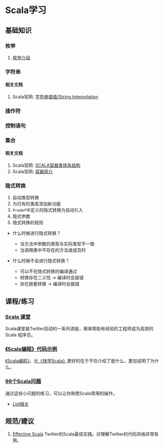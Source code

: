 # Scala学习

## 基础知识
### 枚举
1. [枚举介绍](doc/basic/enum.md)

### 字符串

#### 相关文档
1. Scala官网: [字符串插值/String Interpolation](https://docs.scala-lang.org/zh-cn/overviews/core/string-interpolation.html)

### 操作符

### 控制语句

### 集合

#### 相关文档
1. Scala官网: [SCALA容器类体系结构](https://docs.scala-lang.org/zh-cn/overviews/core/architecture-of-scala-collections.html)
2. Scala官网: [容器简介](https://docs.scala-lang.org/zh-cn/overviews/collections/introduction.html)

### 隐式转换
1. 自动类型转换
2. 为已有的类库添加新功能
3. ```Predef```中定义的隐式转换为自动引入
4. 隐式参数
5. 隐式转换的规则
- 什么时候进行隐式转换？
  * 当方法中参数的类型与实际类型不一致
  * 当调用类中不存在的方法或成员时

- 什么时候不会进行隐式转换？
  * 可以不在隐式转换的编译通过
  * 转换存在二义性 -> 编译时会报错
  * 存在嵌套转换 -> 编译时会报错


## 课程/练习
### [Scala 课堂](http://twitter.github.io/scala_school/zh_cn/)

Scala课堂是Twitter启动的一系列讲座，用来帮助有经验的工程师成为高效的Scala 程序员。

### [《Scala编程》代码示例](https://www.cs.helsinki.fi/u/wikla/OTS/Sisalto/examples/index.html)
[《Scala编程》](https://union-click.jd.com/jdc?d=3RSpD6)，比[《快学Scala》](https://union-click.jd.com/jdc?d=rFvQnK)更好的在于不仅介绍了是什么，更加说明了为什么。

### [99个Scala问题](doc/ninety-nine-scala-problems/problems.md)
通过这些小问题的练习，可以让你熟悉Scala常用的操作。

* [List相关](doc/ninety-nine-scala-problems/Lists.md)


## 规范/建议
1. [Effective Scala](http://twitter.github.io/effectivescala/index-cn.html) Twitter的Scala最佳实践。对理解Twitter的代码风格非常有用。